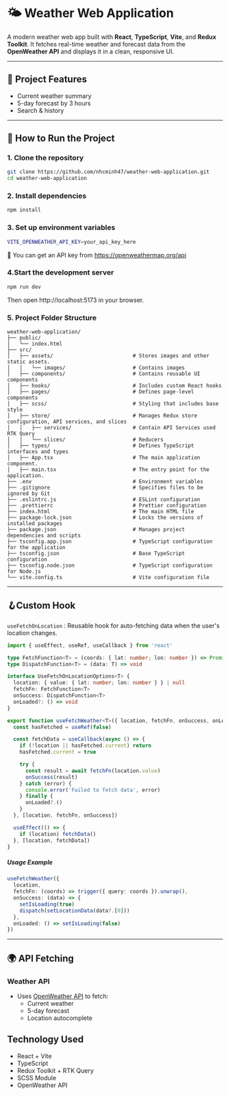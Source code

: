 # 🌤️ Weather Web Application

A modern weather web app built with **React**, **TypeScript**, **Vite**, and **Redux Toolkit**. It fetches real-time weather and forecast data from the **OpenWeather API** and displays it in a clean, responsive UI.

---

## 🎉 Project Features

- Current weather summary
- 5-day forecast by 3 hours
- Search & history

---

## 🚀 How to Run the Project

### 1. Clone the repository

```bash
git clone https://github.com/nhcminh47/weather-web-application.git
cd weather-web-application
```

### 2. Install dependencies

```bash
npm install
```

### 3. Set up environment variables

```bash
VITE_OPENWEATHER_API_KEY=your_api_key_here
```

🔑 You can get an API key from https://openweathermap.org/api

### 4.Start the development server

```bash
npm run dev
```

Then open http://localhost:5173 in your browser.

### 5. Project Folder Structure

```Folder Struc
weather-web-application/
├── public/
│   └── index.html
├── src/
│   ├── assets/                          # Stores images and other static assets.
│   │   └── images/                      # Contains images
│   ├── components/                      # Contains reusable UI components
│   ├── hooks/                           # Includes custom React hooks
│   ├── pages/                           # Defines page-level components
│   ├── scss/                            # Styling that includes base style
│   ├── store/                           # Manages Redux store configuration, API services, and slices
│   │   ├── services/                    # Contain API Services used RTK Query
│   │   └── slices/                      # Reducers
│   ├── types/                           # Defines TypeScript interfaces and types
│   ├── App.tsx                          # The main application component.
│   ├── main.tsx                         # The entry point for the application.
├── .env                                 # Environment variables
├── .gitignore                           # Specifies files to be ignored by Git
├── .eslintrc.js                         # ESLint configuration
├── .prettierrc                          # Prettier configuration
├── index.html                           # The main HTML file
├── package-lock.json                    # Locks the versions of installed packages
├── package.json                         # Manages project dependencies and scripts
├── tsconfig.app.json                    # TypeScript configuration for the application
├── tsconfig.json                        # Base TypeScript configuration
├── tsconfig.node.json                   # TypeScript configuration for Node.js
└── vite.config.ts                       # Vite configuration file
```

---

## 🪝Custom Hook

`useFetchOnLocation` : Reusable hook for auto-fetching data when the user's location changes.

```typescript
import { useEffect, useRef, useCallback } from 'react'

type FetchFunction<T> = (coords: { lat: number; lon: number }) => Promise<T>
type DispatchFunction<T> = (data: T) => void

interface UseFetchOnLocationOptions<T> {
  location: { value: { lat: number; lon: number } } | null
  fetchFn: FetchFunction<T>
  onSuccess: DispatchFunction<T>
  onLoaded?: () => void
}

export function useFetchWeather<T>({ location, fetchFn, onSuccess, onLoaded }: UseFetchOnLocationOptions<T>) {
  const hasFetched = useRef(false)

  const fetchData = useCallback(async () => {
    if (!location || hasFetched.current) return
    hasFetched.current = true

    try {
      const result = await fetchFn(location.value)
      onSuccess(result)
    } catch (error) {
      console.error('Failed to fetch data', error)
    } finally {
      onLoaded?.()
    }
  }, [location, fetchFn, onSuccess])

  useEffect(() => {
    if (location) fetchData()
  }, [location, fetchData])
}
```

##### Usage Example

```typescript
useFetchWeather({
  location,
  fetchFn: (coords) => trigger({ query: coords }).unwrap(),
  onSuccess: (data) => {
    setIsLoading(true)
    dispatch(setLocationData(data?.[0]))
  },
  onLoaded: () => setIsLoading(false)
})
```

---

## 🌍 API Fetching

### Weather API

- Uses [OpenWeather API](https://openweathermap.org/api) to fetch:
  - Current weather
  - 5-day forecast
  - Location autocomplete

## Technology Used

- React + Vite
- TypeScript
- Redux Toolkit + RTK Query
- SCSS Module
- OpenWeather API

